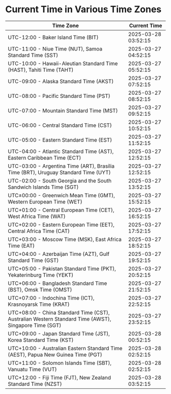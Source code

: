 # Current Time in Various Time Zones

| Time Zone | Current Time |
|-----------|--------------|
| UTC-12:00 - Baker Island Time (BIT) | 2025-03-28 03:52:15 |
| UTC-11:00 - Niue Time (NUT), Samoa Standard Time (SST) | 2025-03-27 04:52:15 |
| UTC-10:00 - Hawaii-Aleutian Standard Time (HAST), Tahiti Time (TAHT) | 2025-03-27 05:52:15 |
| UTC-09:00 - Alaska Standard Time (AKST) | 2025-03-27 07:52:15 |
| UTC-08:00 - Pacific Standard Time (PST) | 2025-03-27 08:52:15 |
| UTC-07:00 - Mountain Standard Time (MST) | 2025-03-27 09:52:15 |
| UTC-06:00 - Central Standard Time (CST) | 2025-03-27 10:52:15 |
| UTC-05:00 - Eastern Standard Time (EST) | 2025-03-27 11:52:15 |
| UTC-04:00 - Atlantic Standard Time (AST), Eastern Caribbean Time (ECT) | 2025-03-27 12:52:15 |
| UTC-03:00 - Argentina Time (ART), Brasília Time (BRT), Uruguay Standard Time (UYT) | 2025-03-27 12:52:15 |
| UTC-02:00 - South Georgia and the South Sandwich Islands Time (SGT) | 2025-03-27 13:52:15 |
| UTC±00:00 - Greenwich Mean Time (GMT), Western European Time (WET) | 2025-03-27 15:52:15 |
| UTC+01:00 - Central European Time (CET), West Africa Time (WAT) | 2025-03-27 16:52:15 |
| UTC+02:00 - Eastern European Time (EET), Central Africa Time (CAT) | 2025-03-27 17:52:15 |
| UTC+03:00 - Moscow Time (MSK), East Africa Time (EAT) | 2025-03-27 18:52:15 |
| UTC+04:00 - Azerbaijan Time (AZT), Gulf Standard Time (GST) | 2025-03-27 19:52:15 |
| UTC+05:00 - Pakistan Standard Time (PKT), Yekaterinburg Time (YEKT) | 2025-03-27 20:52:15 |
| UTC+06:00 - Bangladesh Standard Time (BST), Omsk Time (OMST) | 2025-03-27 21:52:15 |
| UTC+07:00 - Indochina Time (ICT), Krasnoyarsk Time (KRAT) | 2025-03-27 22:52:15 |
| UTC+08:00 - China Standard Time (CST), Australian Western Standard Time (AWST), Singapore Time (SGT) | 2025-03-27 23:52:15 |
| UTC+09:00 - Japan Standard Time (JST), Korea Standard Time (KST) | 2025-03-28 00:52:15 |
| UTC+10:00 - Australian Eastern Standard Time (AEST), Papua New Guinea Time (PGT) | 2025-03-28 02:52:15 |
| UTC+11:00 - Solomon Islands Time (SBT), Vanuatu Time (VUT) | 2025-03-28 02:52:15 |
| UTC+12:00 - Fiji Time (FJT), New Zealand Standard Time (NZST) | 2025-03-28 03:52:15 |
